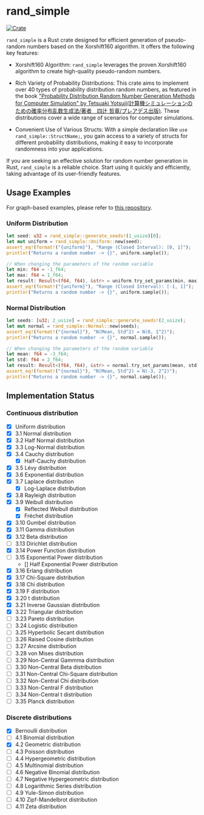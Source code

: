 # rand_simple
[![Crate](https://img.shields.io/crates/v/rand_simple.svg)](https://crates.io/crates/rand_simple)

```rand_simple``` is a Rust crate designed for efficient generation of pseudo-random numbers based on the Xorshift160 algorithm. It offers the following key features:

* Xorshift160 Algorithm: ```rand_simple``` leverages the proven Xorshift160 algorithm to create high-quality pseudo-random numbers.

* Rich Variety of Probability Distributions: This crate aims to implement over 40 types of probability distribution random numbers, as featured in the book ["Probability Distribution Random Number Generation Methods for Computer Simulation" by Tetsuaki Yotsuji(計算機シミュレーションのための確率分布乱数生成法/著者　四辻 哲章/プレアデス出版)](http://www.pleiades-publishing.co.jp/pdf/pdf03.html). These distributions cover a wide range of scenarios for computer simulations.

* Convenient Use of Various Structs: With a simple declaration like ```use rand_simple::StructName;```, you gain access to a variety of structs for different probability distributions, making it easy to incorporate randomness into your applications.

If you are seeking an effective solution for random number generation in Rust, ```rand_simple``` is a reliable choice. Start using it quickly and efficiently, taking advantage of its user-friendly features.

## Usage Examples
For graph-based examples, please refer to [this repository](https://github.com/Tremendous1192/demo_rand_simple).

### Uniform Distribution
```rust
let seed: u32 = rand_simple::generate_seeds!(1_usize)[0];
let mut uniform = rand_simple::Uniform::new(seed);
assert_eq!(format!("{uniform}"), "Range (Closed Interval): [0, 1]");
println!("Returns a random number -> {}", uniform.sample());

// When changing the parameters of the random variable
let min: f64 = -1_f64;
let max: f64 = 1_f64;
let result: Result<(f64, f64), &str> = uniform.try_set_params(min, max);
assert_eq!(format!("{uniform}"), "Range (Closed Interval): [-1, 1]");
println!("Returns a random number -> {}", uniform.sample());
```

### Normal Distribution
```rust
let seeds: [u32; 2_usize] = rand_simple::generate_seeds!(2_usize);
let mut normal = rand_simple::Normal::new(seeds);
assert_eq!(format!("{normal}"), "N(Mean, Std^2) = N(0, 1^2)");
println!("Returns a random number -> {}", normal.sample());

// When changing the parameters of the random variable
let mean: f64 = -3_f64;
let std: f64 = 2_f64;
let result: Result<(f64, f64), &str> = normal.try_set_params(mean, std);
assert_eq!(format!("{normal}"), "N(Mean, Std^2) = N(-3, 2^2)");
println!("Returns a random number -> {}", normal.sample());
```

## Implementation Status
### Continuous distribution
* [x] Uniform distribution
* [x] 3.1 Normal distribution
* [x] 3.2 Half Normal distribution
* [x] 3.3 Log-Normal distribution
* [x] 3.4 Cauchy distribution
  * [x] Half-Cauchy distribution
* [x] 3.5 Lévy distribution
* [x] 3.6 Exponential distribution
* [x] 3.7 Laplace distribution
  * [x] Log-Laplace distribution
* [x] 3.8 Rayleigh distribution
* [x] 3.9 Weibull distribution
  * [x] Reflected Weibull distribution
  * [x] Fréchet distribution
* [x] 3.10 Gumbel distribution
* [x] 3.11 Gamma distribution
* [x] 3.12 Beta distribution
* [ ] 3.13 Dirichlet distribution
* [x] 3.14 Power Function distribution
* [ ] 3.15 Exponential Power distribution
  * [] Half Exponential Power distribution
* [x] 3.16 Erlang distribution
* [x] 3.17 Chi-Square distribution
* [x] 3.18 Chi distribution
* [x] 3.19 F distribution
* [x] 3.20 t distribution
* [x] 3.21 Inverse Gaussian distribution
* [x] 3.22 Triangular distribution
* [ ] 3.23 Pareto distribution
* [ ] 3.24 Logistic distribution
* [ ] 3.25 Hyperbolic Secant distribution
* [ ] 3.26 Raised Cosine distribution
* [ ] 3.27 Arcsine distribution
* [ ] 3.28 von Mises distribution
* [ ] 3.29 Non-Central Gammma distribution
* [ ] 3.30 Non-Central Beta distribution
* [ ] 3.31 Non-Central Chi-Square distribution
* [ ] 3.32 Non-Central Chi distribution
* [ ] 3.33 Non-Central F distribution
* [ ] 3.34 Non-Central t distribution
* [ ] 3.35 Planck distribution
### Discrete distributions
* [x] Bernoulli distribution
* [ ] 4.1 Binomial distribution
* [x] 4.2 Geometric distribution
* [ ] 4.3 Poisson distribution
* [ ] 4.4 Hypergeometric distribution
* [ ] 4.5 Multinomial distribution
* [ ] 4.6 Negative Binomial distribution
* [ ] 4.7 Negative Hypergeometric distribution
* [ ] 4.8 Logarithmic Series distribution
* [ ] 4.9 Yule-Simon distribution
* [ ] 4.10 Zipf-Mandelbrot distribution
* [ ] 4.11 Zeta distribution